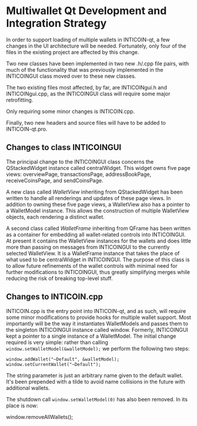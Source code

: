 Multiwallet Qt Development and Integration Strategy
===================================================

In order to support loading of multiple wallets in INTICOIN-qt, a few changes in the UI architecture will be needed.
Fortunately, only four of the files in the existing project are affected by this change.

Two new classes have been implemented in two new .h/.cpp file pairs, with much of the functionality that was previously
implemented in the INTICOINGUI class moved over to these new classes.

The two existing files most affected, by far, are INTICOINgui.h and INTICOINgui.cpp, as the INTICOINGUI class will require
some major retrofitting.

Only requiring some minor changes is INTICOIN.cpp.

Finally, two new headers and source files will have to be added to INTICOIN-qt.pro.

Changes to class INTICOINGUI
---------------------------
The principal change to the INTICOINGUI class concerns the QStackedWidget instance called centralWidget.
This widget owns five page views: overviewPage, transactionsPage, addressBookPage, receiveCoinsPage, and sendCoinsPage.

A new class called *WalletView* inheriting from QStackedWidget has been written to handle all renderings and updates of
these page views. In addition to owning these five page views, a WalletView also has a pointer to a WalletModel instance.
This allows the construction of multiple WalletView objects, each rendering a distinct wallet.

A second class called *WalletFrame* inheriting from QFrame has been written as a container for embedding all wallet-related
controls into INTICOINGUI. At present it contains the WalletView instances for the wallets and does little more than passing on messages
from INTICOINGUI to the currently selected WalletView. It is a WalletFrame instance
that takes the place of what used to be centralWidget in INTICOINGUI. The purpose of this class is to allow future
refinements of the wallet controls with minimal need for further modifications to INTICOINGUI, thus greatly simplifying
merges while reducing the risk of breaking top-level stuff.

Changes to INTICOIN.cpp
----------------------
INTICOIN.cpp is the entry point into INTICOIN-qt, and as such, will require some minor modifications to provide hooks for
multiple wallet support. Most importantly will be the way it instantiates WalletModels and passes them to the
singleton INTICOINGUI instance called window. Formerly, INTICOINGUI kept a pointer to a single instance of a WalletModel.
The initial change required is very simple: rather than calling `window.setWalletModel(&walletModel);` we perform the
following two steps:

	window.addWallet("~Default", &walletModel);
	window.setCurrentWallet("~Default");

The string parameter is just an arbitrary name given to the default wallet. It's been prepended with a tilde to avoid name collisions in the future with additional wallets.

The shutdown call `window.setWalletModel(0)` has also been removed. In its place is now:

window.removeAllWallets();
